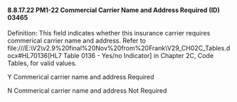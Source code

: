 #### 8.8.17.22 PM1-22 Commercial Carrier Name and Address Required (ID) 03465

Definition: This field indicates whether this insurance carrier requires commerical carrier name and address. Refer to file:///E:\V2\v2.9%20final%20Nov%20from%20Frank\V29_CH02C_Tables.docx#HL70136[HL7 Table 0136 - Yes/no Indicator] in Chapter 2C, Code Tables, for valid values.

Y Commerical carrier name and address Required

N Commerical carrier name and address Not Required
